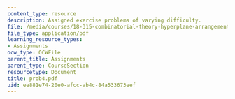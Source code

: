 ```yaml
---
content_type: resource
description: Assigned exercise problems of varying difficulty.
file: /media/courses/18-315-combinatorial-theory-hyperplane-arrangements-fall-2004/ee881e7420e0afccab4c84a533673eef_prob4.pdf
file_type: application/pdf
learning_resource_types:
- Assignments
ocw_type: OCWFile
parent_title: Assignments
parent_type: CourseSection
resourcetype: Document
title: prob4.pdf
uid: ee881e74-20e0-afcc-ab4c-84a533673eef
---
```

